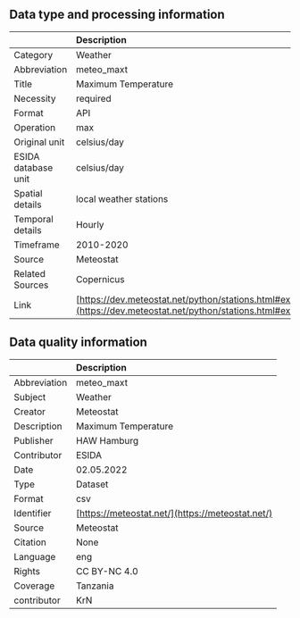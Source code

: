 ## Data type and processing information 

|                     | Description                                                                                                      |
|:--------------------|:-----------------------------------------------------------------------------------------------------------------|
| Category            | Weather                                                                                                          |
| Abbreviation        | meteo_maxt                                                                                                       |
| Title               | Maximum Temperature                                                                                              |
| Necessity           | required                                                                                                         |
| Format              | API                                                                                                              |
| Operation           | max                                                                                                              |
| Original unit       | celsius/day                                                                                                      |
| ESIDA database unit | celsius/day                                                                                                      |
| Spatial details     | local weather stations                                                                                           |
| Temporal details    | Hourly                                                                                                           |
| Timeframe           | 2010-2020                                                                                                        |
| Source              | Meteostat                                                                                                        |
| Related Sources     | Copernicus                                                                                                       |
| Link                | [https://dev.meteostat.net/python/stations.html#example](https://dev.meteostat.net/python/stations.html#example) |

## Data quality information 

|              | Description                                      |
|:-------------|:-------------------------------------------------|
| Abbreviation | meteo_maxt                                       |
| Subject      | Weather                                          |
| Creator      | Meteostat                                        |
| Description  | Maximum Temperature                              |
| Publisher    | HAW Hamburg                                      |
| Contributor  | ESIDA                                            |
| Date         | 02.05.2022                                       |
| Type         | Dataset                                          |
| Format       | csv                                              |
| Identifier   | [https://meteostat.net/](https://meteostat.net/) |
| Source       | Meteostat                                        |
| Citation     | None                                             |
| Language     | eng                                              |
| Rights       | CC BY-NC 4.0                                     |
| Coverage     | Tanzania                                         |
| contributor  | KrN                                              |